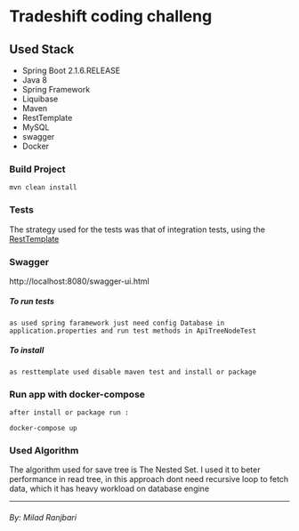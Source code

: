 # Tradeshift coding challeng

## Used Stack 

   * Spring Boot 2.1.6.RELEASE
   * Java 8
   * Spring Framework
   * Liquibase
   * Maven
   * RestTemplate
   * MySQL
   * swagger
   * Docker

### Build Project

```
mvn clean install
```

### Tests
The strategy used for the tests was that of integration tests, using the [RestTemplate](https://docs.spring.io/spring-android/docs/current/reference/html/rest-template.html)

### Swagger

http://localhost:8080/swagger-ui.html

##### To run tests
```
as used spring faramework just need config Database in application.properties and run test methods in ApiTreeNodeTest
```
##### To install 
```
as resttemplate used disable maven test and install or package
```

### Run app with docker-compose
```
after install or package run :
```
```
docker-compose up
```

### Used Algorithm
The algorithm used for save tree is The Nested Set. I used it to beter performance in read tree, in this approach dont need recursive loop to fetch data, which it has heavy workload on database engine 

_____

###### By: Milad Ranjbari